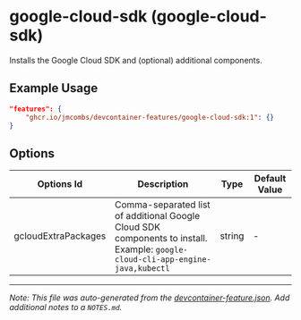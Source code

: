 
# google-cloud-sdk (google-cloud-sdk)

Installs the Google Cloud SDK and (optional) additional components.

## Example Usage

```json
"features": {
    "ghcr.io/jmcombs/devcontainer-features/google-cloud-sdk:1": {}
}
```

## Options

| Options Id | Description | Type | Default Value |
|-----|-----|-----|-----|
| gcloudExtraPackages | Comma-separated list of additional Google Cloud SDK components to install. Example: `google-cloud-cli-app-engine-java,kubectl` | string | - |



---

_Note: This file was auto-generated from the [devcontainer-feature.json](https://github.com/jmcombs/devcontainer-features/blob/main/src/google-cloud-sdk/devcontainer-feature.json).  Add additional notes to a `NOTES.md`._
